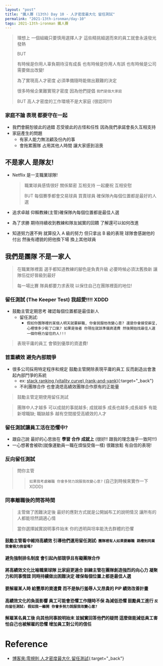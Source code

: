 ```yaml
---
layout: "post"
title: "鐵人賽 (13th) Day 10 - 人才密度最大化 留任測試"
permalink: "2021-13th-ironman/day-10"
tags: 2021-13th-ironman 鐵人賽
---
```


> 理想上 一個組織只要慎用選擇人才 這些精挑細選而來的員工就會永遠發光發熱
>
> BUT
>
> 有時候是你用人辜負期待沒有成長 也有時候是你用人有誤 也有時候是公司需要做出改變!
>
> 為了實現高人才密度 必須準備隨時能做出艱難的決定
>
> 很多時候企業難實現才密度 因為他們提倡 `我們是個大家庭`
>
> BUT 高人才密度的工作環境不是大家庭 (很認同!!!)

### 家庭不論 **表現** 都要守在一起

- 我們會饒恕彼此的過錯 忍受彼此的古怪和任性 因為我們承諾會長久互相支持
- 家庭產生的問題
  - 有家人能力無法顧及份內的事
  - 會拖累團隊 占用其他人時間 讓大家感到沮喪

## 不是家人 是隊友!

- Netflix 是一支職業球隊!

  > 職業球員感情很好 關係緊密 互相支持 一起慶祝 互相安慰
  >
  > BUT 每個賽季都會交易球員 買賣球員 確保隊內每個位置都是最好的人選

- 追求卓越 仰賴教練(主管)確保隊內每個位置都是最佳人選
- 為了求勝 期待持續收到教練和隊友誠實的回饋 了解還可以如何改進
- 知道努力還不夠 就算投入 A 級的努力 但只拿出 B 級的表現 球隊會感謝他的付出 然後有禮貌的把他換下場 換上其他球員

## 我們是團隊 不是一家人

> 在職業隊裡面 選手都知道教練的腳色是負責升級 必要時候必須汰舊換新 讓隊伍從好晉級到最好
>
> 每一場比賽 隊員都要力求表現 以保住自己在團隊裡面的地位!

### 留任測試 (The Keeper Test) 我超愛!!!! XDDD

- 鼓勵主管定期思考 確認每個位置都是最佳新人
  - 留任測試:
    - `假如你團隊裡的某個人明天就要辭職, 你會說服他改變心意? 還是你會接受辭呈, 心裡懷多少鬆了口氣? 如果是後者 你現在就該準備資遣費 然後開始找最佳人選 一個你極力留住的人!!!`

> 表現平庸的員工 會領到優厚的資遣費!

### 首重績效 避免內部競爭

- 很多公司採用特定程序和規定 鼓勵主管開除表現平庸的員工 反而創造出會激起內部鬥爭的系統
  - ex: [stack ranking (vitality curve) (rank-and-yank)](https://en.wikipedia.org/wiki/Vitality_curve){:target="\_back"}
  - 不利團隊合作 也會澆熄高績效團隊合作原有的正能量

> 鼓勵主管定期使用留任測試

> 團隊中人才越多 可以成就的事就越多; 成就越多 成長也越多;成長越多 有能新增職缺; 職缺越多 越有空間接受高績效的人才

### 留任測試讓員工活在恐懼中?

- 跟自己說 最好的心思放在 **學習** **合作** **成就上** (很好!! 跟我的理念幾乎一致阿!!!)
- 一心想著會被砍(就像運動員一職在煩惱受傷一樣) 很難放鬆 有自信的表現!

### 反向留任測試

> 問你主管
>
> > `如果我考慮離職 你會多努力說服我改變心意?` (自己到時候來實作一下 XDDD)

### 同事離職後的問答時間

> 主管做了困難決定後 最好的應對方式就是公開誠布工的說明情況 讓所有的人都能坦然調適心情
>
> 當你選擇誠實說明事件始末 你的透明與坦率能洗去群體的恐懼

#### 鼓勵主管看中維持高績效 引導他們運用留任測試: `團隊裡有人如果要離職 跳槽到同業 我會極力挽留嗎?`

#### 避免強制排名制度 會引起內部競爭且有礙團隊合作

#### 將高績效文化比喻職業球隊 比家庭更適合 訓練主管在團隊創造強烈的向心力 凝聚力和同事情誼 同時持續做出困難決定 確保每個位置上都是最佳人選

#### 要解雇某人時 給豐厚的資遣費 而不是執行羞辱人又昂貴的 PIP 績效改善計畫

#### 高績效文化的負面影響 員工可能會恐懼工作隨時不保 為減低恐懼 鼓勵員工進行 `反向留任測試: 假如我一離開 你會多努力說服我改變心意?`

#### 解雇某名員工後 向其他同事說明始末 並誠實回答他們的疑問 這麼做能減低員工害怕自己也被解雇的恐懼 增加員工對公司的信任

# Reference

- [博客來:零規則 人才密度最大化 留任測試](https://www.books.com.tw/products/0010873975?sloc=main){:target="\_back"}
